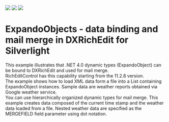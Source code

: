 <!-- default badges list -->
![](https://img.shields.io/endpoint?url=https://codecentral.devexpress.com/api/v1/VersionRange/128606402/11.2.8%2B)
[![](https://img.shields.io/badge/Open_in_DevExpress_Support_Center-FF7200?style=flat-square&logo=DevExpress&logoColor=white)](https://supportcenter.devexpress.com/ticket/details/E3753)
[![](https://img.shields.io/badge/📖_How_to_use_DevExpress_Examples-e9f6fc?style=flat-square)](https://docs.devexpress.com/GeneralInformation/403183)
<!-- default badges end -->
# ExpandoObjects - data binding and mail merge in DXRichEdit for Silverlight


<p>This example illustrates that .NET 4.0 dynamic types (ExpandoObject) can be bound to DXRichEdit and used for mail merge. <br />
RichEditControl has this capability starting from the 11.2.8 version. <br />
The example shows how to load XML data form a file into a List<dynamic> containing ExpandoObject instances. Sample data are weather reports obtained via Google weather service. <br />
You can use hierarchically organized dynamic types for mail merge. This example creates data composed of the current time stamp and the weather data loaded from a file. Nested weather data are specified as the MERGEFIELD field parameter using dot notation.</p><br />


<br/>


